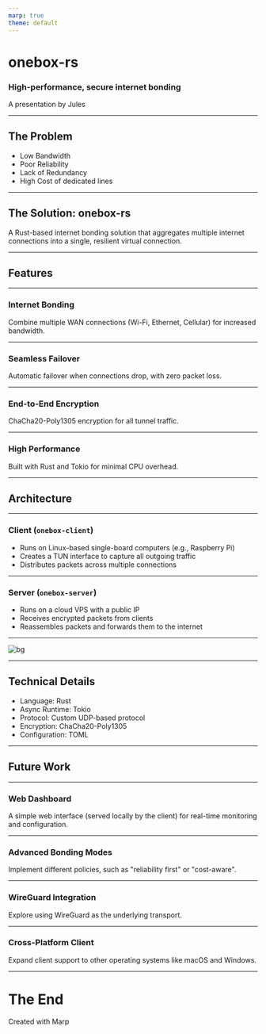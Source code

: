 ```yaml
---
marp: true
theme: default
---
```


# onebox-rs
### High-performance, secure internet bonding
A presentation by Jules

---

## The Problem

- Low Bandwidth
- Poor Reliability
- Lack of Redundancy
- High Cost of dedicated lines

---

## The Solution: onebox-rs

A Rust-based internet bonding solution that aggregates multiple internet connections into a single, resilient virtual connection.

---

## Features

---

### Internet Bonding
Combine multiple WAN connections (Wi-Fi, Ethernet, Cellular) for increased bandwidth.

---

### Seamless Failover
Automatic failover when connections drop, with zero packet loss.

---

### End-to-End Encryption
ChaCha20-Poly1305 encryption for all tunnel traffic.

---

### High Performance
Built with Rust and Tokio for minimal CPU overhead.

---

## Architecture

---

### Client (`onebox-client`)
- Runs on Linux-based single-board computers (e.g., Raspberry Pi)
- Creates a TUN interface to capture all outgoing traffic
- Distributes packets across multiple connections

---

### Server (`onebox-server`)
- Runs on a cloud VPS with a public IP
- Receives encrypted packets from clients
- Reassembles packets and forwards them to the internet

---

![bg](https://i.imgur.com/9y7B42s.png)

---

## Technical Details

- Language: Rust
- Async Runtime: Tokio
- Protocol: Custom UDP-based protocol
- Encryption: ChaCha20-Poly1305
- Configuration: TOML

---

## Future Work

---

### Web Dashboard
A simple web interface (served locally by the client) for real-time monitoring and configuration.

---

### Advanced Bonding Modes
Implement different policies, such as "reliability first" or "cost-aware".

---

### WireGuard Integration
Explore using WireGuard as the underlying transport.

---

### Cross-Platform Client
Expand client support to other operating systems like macOS and Windows.

---

# The End
Created with Marp
